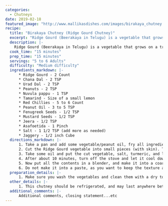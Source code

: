 ```yaml
--- 
categories: 
  - Chutneys
date: 2019-02-18
featured_image: "http://www.mallikasdishes.com/images/birakaya_chutney.jpg"
recipe:
  title: "Birakaya Chutney (Ridge Gourd Chutney)"
  excerpt: "Ridge Gourd (Beerakaya in Telugu) is a vegetable that grows on a tropical vine, and belongs to the Gourd family. It looks like a zucchini, but with ridges on the skin and much bigger seeds inside."
  description: |-
    Ridge Gourd (Beerakaya in Telugu) is a vegetable that grows on a tropical vine, and belongs to the Gourd family. It looks like a zucchini, but with ridges on the skin and much bigger seeds inside. This plant has a lot of health benefits. It is high in fiber, has vitamin-c, zinc, iron, riboflavin...etc and helps to fight with seasonal allergies and cold.
  cook_time: "15 minutes"
  prep_time: "15 minutes"
  servings: "5 to 6 Adults"
  difficulty: "Medium difficulty"
  ingredients_markdown: |-
      * Ridge Gourd - 2 Count
      * Chana Dal - 2 TSP
      * Urad Dal - 2 TSP
      * Peanuts - 2 TSP
      * Nuvula pappu - 1 TSP
      * Tamarind - Size of a small lemon
      * Red Chillies - 5 to 6 Count
      * Peanut Oil - 3 to 5 TSP 
      * Fenugreek Seeds - 1/2 TSP
      * Mustard Seeds - 1/2 TSP
      * Jeera - 1/2 TSP
      * Asafoetida - 1 Pinch
      * Salt - 1 1/2 TSP (add more as needed)
      * Jaggery - 1/2 inch Cube
  directions_markdown: |-
      1. Take a pan and add some vegetable/peanut oil, fry all ingredients, then keep it aside.
      2. Cut the Ridge Gourd vegetable into small pieces (with skin). The skin has a lot of fiber, and no need to peel the vegetable.
      3. Take some oil and put the cut vegetable, salt, turmeric, and little bit of Jaggery, close the lid and cook 7 to 10 minutes in medium frame.
      4. After about 10 minutes, turn off the stove and let it cool down for a few minutes.
      5. Now put all the contents in a blender, and make it into a coarse grain paste.
      6. Do not make it into a paste, as you want to keep the texture and feel the fibers while you eat.
  preparation_details: |-
      1. Make sure you wash the vegetables and clean them with a dry towel or a paper napkin.
  other_details: |-
      1. This chutney should be refrigerated, and may last anywhere between 7 to 10 days.
  additional_comments: |-
      Additional comments, closing statement...etc
---
```

